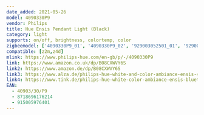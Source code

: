 ```yaml
---
date_added: 2021-05-26
model: 4090330P9
vendor: Philips
title: Hue Ensis Pendant Light (Black)
category: light
supports: on/off, brightness, colortemp, color
zigbeemodel: ['4090330P9_01', '4090330P9_02', '929003052501_01', '929003052501_02']
compatible: [z2m,z4d]
mlink: https://www.philips-hue.com/en-gb/p/-/4090330P9
link: https://www.amazon.co.uk/dp/B08CXWVY6S
link2: https://www.amazon.de/dp/B08CXWVY6S
link3: https://www.alza.de/philips-hue-white-and-color-ambiance-ensis-4090330p7-d6133260.htm
link4: https://www.tink.de/philips-hue-white-color-ambiance-ensis-bluetooth-pendelleuchte
EAN: 
  - 40903/30/P9
  - 8718696176214
  - 915005976401
---
```

